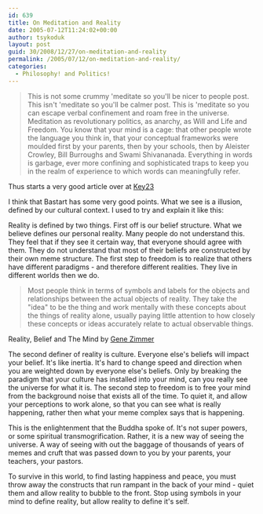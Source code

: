 ```yaml
---
id: 639
title: On Meditation and Reality
date: 2005-07-12T11:24:02+00:00
author: tsykoduk
layout: post
guid: 30/2008/12/27/on-meditation-and-reality
permalink: /2005/07/12/on-meditation-and-reality/
categories:
  - Philosophy! and Politics!
---
```

>This is not some crummy 'meditate so you'll be nicer to people post. This isn't 'meditate so you'll be calmer post. This is 'meditate so you can escape verbal confinement and roam free in the universe. Meditation as revolutionary politics, as anarchy, as Will and Life and Freedom. You know that your mind is a cage: that other people wrote the language you think in, that your conceptual frameworks were moulded first by your parents, then by your schools, then by Aleister Crowley, Bill Burroughs and Swami Shivananada. Everything in words is garbage, ever more confining and sophisticated traps to keep you in the realm of experience to which words can meaningfully refer.

Thus starts a very good article over at [Key23](http://www.key23.net/occulture/archives/2005/07/08/detonating-the-mind-bomb-punk-rock-vedanta/)

I think that Bastart has some very good points.  What we see is a illusion, defined by our cultural context. I used to try and explain it like this:

Reality is defined by two things. First off is our belief structure. What we believe defines our personal reality. Many people do not understand this. They feel that if they see it certain way, that everyone should agree with them. They do not understand that most of their beliefs are constructed by their own meme structure. The first step to freedom is to realize that others have different paradigms - and therefore different realities. They live in different worlds then we do.

>Most people think in terms of symbols and labels for the objects and relationships between the actual objects of reality. They take the "idea" to be the thing and work mentally with these concepts about the things of reality alone, usually paying little attention to how closely these concepts or ideas accurately relate to actual observable things.

Reality, Belief and The Mind by [Gene Zimmer](http://www.sntp.net/essay1_2.htm)

The second definer of reality is culture.  Everyone else's beliefs will impact your belief. It's like inertia. It's hard to change speed and direction when you are weighted down by everyone else's beliefs. Only by breaking the paradigm that your culture has installed into your mind, can you really see the universe for what it is. The second step to freedom is to free your mind from the background noise that exists all of the time. To quiet it, and allow your perceptions to work alone, so that you can see what is really happening, rather then what your meme complex says that is happening.

This is the enlightenment that the Buddha spoke of. It's not super powers, or some spiritual transmogrification. Rather, it is a new way of seeing the universe. A way of seeing with out the baggage of thousands of years of memes and cruft that was passed down to you by your parents, your teachers, your pastors.

To survive in this world, to find lasting happiness and peace, you must throw away the constructs that run rampant in the back of your mind - quiet them and allow reality to bubble to the front. Stop using symbols in your mind to define reality, but allow reality to define it's self.